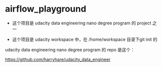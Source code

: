 # airflow_playground

* 这个项目是 udacity data engineering nano degree program 的 project 之一

* 这个项目是 udacity workspace 中，在 /home/workspace 目录下git init 的


udacity data engineering nano degree program 的 repo 是这个：

https://github.com/harryhare/udacity_data_engineer

